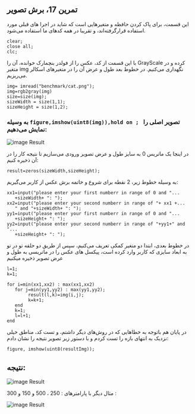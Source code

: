 ## تمرین 17، برش تصویر


این قسمت، برای پاک کردن حافظه و متغیرهایی است که شاید در اجرا های قبلی مورد استفاده قرارگرفته‌اند، و تقریبا در همه کدهای ما استفاده می‌شود.

```
clear;
close all;
clc;
```
با این قسمت از کد، عکس را از فولدر بنچمارک خوانده، آن را GrayScale کرده و در متغیر img نگهداری می‌کنیم. در خطوط بعد طول و عرض آن را در متغیرهای اسکالر می‌ریزیم. 
```
img= imread("benchmark/cat.png");
img=rgb2gray(img)
size=size(img);
sizeWidth = size(1,1);
sizeHeight = size(1,2);
```
### به وسیله ```figure,imshow(uint8(img)),hold on ; ``` تصویر اصلی را نمایش می‌دهیم:

![image Result](https://github.com/semnan-university-ai/image-processing-class-002/raw/main/exercises/msg67/asset/rgb2grayscale.jpg)

در اینجا یک ماتریس 0 به سایز طول و عرض تصویر ورودی می‌سازیم تا نتیجه کار را در آن ذخیره کنیم: 
```
result=zeros(sizeWidth,sizeHeight);

```
 به وسیله خطوط زیر، 2 نقطه برای شروع و خاتمه برش عکس از کاربر می‌گیریم:
 ```
 xx1=input("please enter your first numberr in range of 0 and "...
    +sizeWidth+ ": ");
xx2=input("please enter your second numberr in range of "+ xx1 +...
    " and "+sizeWidth+ ": ");
yy1=input("please enter your first numberr in range of 0 and "...
    +sizeHeight+ ": ");
yy2=input("please enter your second numberr in range of "+yy1+" and "...
    +sizeHeight+ ": ");
 ```
 در خطوط بعدی، ابتدا دو متغیر کمکی تعریف می‌کنیم، سپس از طریق دو حلقه تو در تو به ابعاد سایزی که کاربر وارد کرده است، پیکسل های عکس را در ماتریسی به طول و عرض تصویر ذخیره میکنیم
 
 
 ```
l=1;
k=1;

for i=min(xx1,xx2) : max(xx1,xx2)
    for j=min(yy1,yy2) : max(yy1,yy2);
         result(l,k)=img(i,j);  
         k=k+1;
    end
    k=1;
    l=l+1;
end

 ```


در پایان هم باتوجه به خطاهایی که در روش‌های دیگر داشتم، و تست کد، مناطق خیلی نزدیک به انتهای بازه را تست کردم و با دستور زیر تصویر نتیجه را نشان دادم:
```
figure, imshow(uint8(resultImg));
```

## نتیجه:
![image Result](https://github.com/semnan-university-ai/image-processing-class-002/blob/main/exercises/msg67/asset/crop.jpg?raw=true)

مثال دیگر با پارامترهای : 250 ، 500  و 150 و 300  :

![image Result](https://github.com/semnan-university-ai/image-processing-class-002/blob/main/exercises/msg67/asset/crop2.jpg?raw=true)
